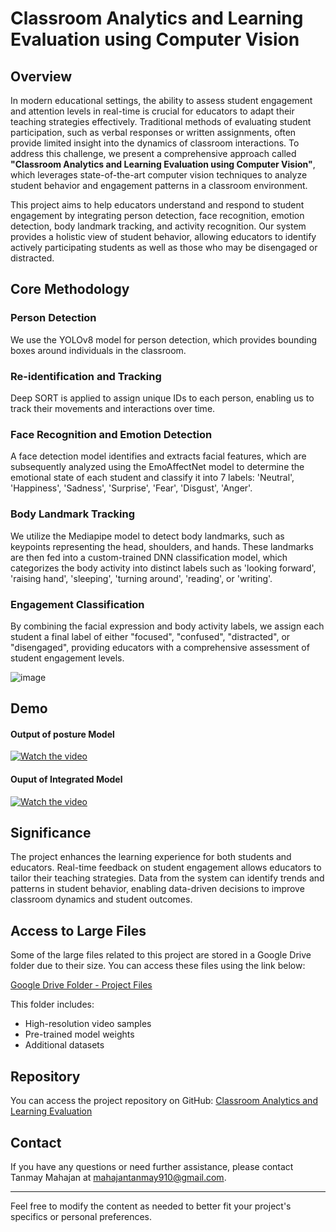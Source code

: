 # Classroom Analytics and Learning Evaluation using Computer Vision

## Overview

In modern educational settings, the ability to assess student engagement and attention levels in real-time is crucial for educators to adapt their teaching strategies effectively. Traditional methods of evaluating student participation, such as verbal responses or written assignments, often provide limited insight into the dynamics of classroom interactions. To address this challenge, we present a comprehensive approach called **"Classroom Analytics and Learning Evaluation using Computer Vision"**, which leverages state-of-the-art computer vision techniques to analyze student behavior and engagement patterns in a classroom environment.

This project aims to help educators understand and respond to student engagement by integrating person detection, face recognition, emotion detection, body landmark tracking, and activity recognition. Our system provides a holistic view of student behavior, allowing educators to identify actively participating students as well as those who may be disengaged or distracted.

## Core Methodology

### Person Detection
We use the YOLOv8 model for person detection, which provides bounding boxes around individuals in the classroom.

### Re-identification and Tracking
Deep SORT is applied to assign unique IDs to each person, enabling us to track their movements and interactions over time.

### Face Recognition and Emotion Detection
A face detection model identifies and extracts facial features, which are subsequently analyzed using the EmoAffectNet model to determine the emotional state of each student and classify it into 7 labels: 'Neutral', 'Happiness', 'Sadness', 'Surprise', 'Fear', 'Disgust', 'Anger'.

### Body Landmark Tracking
We utilize the Mediapipe model to detect body landmarks, such as keypoints representing the head, shoulders, and hands. These landmarks are then fed into a custom-trained DNN classification model, which categorizes the body activity into distinct labels such as 'looking forward', 'raising hand', 'sleeping', 'turning around', 'reading', or 'writing'.

### Engagement Classification
By combining the facial expression and body activity labels, we assign each student a final label of either "focused", "confused", "distracted", or "disengaged", providing educators with a comprehensive assessment of student engagement levels.

![image](https://github.com/tanmay910/Classroom_analytics_and_learning_evaluation/assets/105966781/e2222608-a703-4c3d-aec4-f286dee8040b)


## Demo
#### Output of posture Model
[![Watch the video](https://github.com/user-attachments/assets/0fb721cc-73e5-4366-ab38-76e45629c02f)](https://drive.google.com/file/d/1BshqUYap4b1IORlbaFPXbLnKAVGHAEZu/view?usp=sharing)

<!---
![image](https://github.com/tanmay910/Classroom_analytics_and_learning_evaluation/assets/105966781/bca3c861-dcb4-465f-9c30-1cb5dfcc4500)
--->
#### Ouput of  Integrated Model
[![Watch the video](https://github.com/user-attachments/assets/73f4d1ff-88db-4cc8-972d-ac1fe630521d)](https://drive.google.com/file/d/1jS2VMI87h5yOnh7j3Ncv54JGBW6ZGdTV/view?usp=sharing)

<!---
![image](https://github.com/tanmay910/Classroom_analytics_and_learning_evaluation/assets/105966781/d55e0fc5-510d-494b-b19a-29673682cfe0)
--->


## Significance

The project enhances the learning experience for both students and educators. Real-time feedback on student engagement allows educators to tailor their teaching strategies. Data from the system can identify trends and patterns in student behavior, enabling data-driven decisions to improve classroom dynamics and student outcomes.

## Access to Large Files

Some of the large files related to this project are stored in a Google Drive folder due to their size. You can access these files using the link below:

[Google Drive Folder - Project Files](https://drive.google.com/drive/folders/1lnpSW-eM63E2NS-U329I_7vCuAUt1lc2?usp=sharing)

This folder includes:
- High-resolution video samples
- Pre-trained model weights
- Additional datasets

## Repository

You can access the project repository on GitHub: [Classroom Analytics and Learning Evaluation](https://github.com/tanmay910/Classroom_analytics_and_learning_evaluation.git)

## Contact

If you have any questions or need further assistance, please contact Tanmay Mahajan at mahajantanmay910@gmail.com.

---

Feel free to modify the content as needed to better fit your project's specifics or personal preferences.
